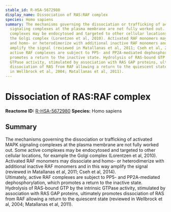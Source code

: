 ```yaml
---
stable_id: R-HSA-5672980
display_name: Dissociation of RAS:RAF complex
species: Homo sapiens
summary: The mechanisms governing the dissociation or trafficking of activated MAPK
  signaling complexes at the plasma membrane are not fully worked out. Some active
  complexes may be endocytosed and targeted to other cellular locations, for example
  the Golgi complex (Lorentzen et al, 2010). Activated RAF monomers may dissociate
  and homo- or heterodimerize with additional inactive RAF monomers and in this way
  amplify the signal (reviewed in Matallanas et al, 2011; Cseh et al, 2014).<br>Ultimately,
  active RAF complexes are subject to PP5- and PP2A-mediated dephosphorylation, which
  promotes a return to the inactive state. Hydrolysis of RAS-bound GTP by the intrinsic
  GTPase activity, stimulated by association with RAS GAP proteins, ultimately promotes
  dissociation of RAS from RAF allowing a return to the quiescent state (reviewed
  in Wellbrock et al, 2004; Matallanas et al, 2011).
---
```


# Dissociation of RAS:RAF complex
**Reactome ID:** [R-HSA-5672980](https://reactome.org/content/detail/R-HSA-5672980)
**Species:** Homo sapiens

## Summary

The mechanisms governing the dissociation or trafficking of activated MAPK signaling complexes at the plasma membrane are not fully worked out. Some active complexes may be endocytosed and targeted to other cellular locations, for example the Golgi complex (Lorentzen et al, 2010). Activated RAF monomers may dissociate and homo- or heterodimerize with additional inactive RAF monomers and in this way amplify the signal (reviewed in Matallanas et al, 2011; Cseh et al, 2014).<br>Ultimately, active RAF complexes are subject to PP5- and PP2A-mediated dephosphorylation, which promotes a return to the inactive state. Hydrolysis of RAS-bound GTP by the intrinsic GTPase activity, stimulated by association with RAS GAP proteins, ultimately promotes dissociation of RAS from RAF allowing a return to the quiescent state (reviewed in Wellbrock et al, 2004; Matallanas et al, 2011).
